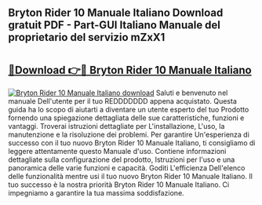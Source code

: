 ## Bryton Rider 10 Manuale Italiano Download gratuit PDF - Part-GUl Italiano Manuale del proprietario del servizio mZxX1

# <h2><a href="http://df9cqxv.blite.top/?on=Bryton+Rider+10+Manuale+Italiano">🔗Download 👉🔴 Bryton Rider 10 Manuale Italiano</a></h2>

[![Bryton Rider 10 Manuale Italiano download](https://i.imgur.com/lujVjoI.png)](http://df9cqxv.blite.top/?on=Bryton+Rider+10+Manuale+Italiano)
Saluti e benvenuto nel manuale Dell'utente per il tuo REDDDDDDD appena acquistato. Questa guida ha lo scopo di aiutarti a diventare un utente esperto del tuo Prodotto fornendo una spiegazione dettagliata delle sue caratteristiche, funzioni e vantaggi. Troverai istruzioni dettagliate per L'installazione, L'uso, la manutenzione e la risoluzione dei problemi. Per garantire Un'esperienza di successo con il tuo nuovo Bryton Rider 10 Manuale Italiano, ti consigliamo di leggere attentamente questo Manuale d'uso. Contiene informazioni dettagliate sulla configurazione del prodotto, Istruzioni per l'uso e una panoramica delle varie funzioni e capacità. Goditi L'efficienza Dell'elenco delle funzionalità mentre usi il tuo nuovo Bryton Rider 10 Manuale Italiano. Il tuo successo è la nostra priorità Bryton Rider 10 Manuale Italiano. Ci impegniamo a garantire la tua massima soddisfazione.
